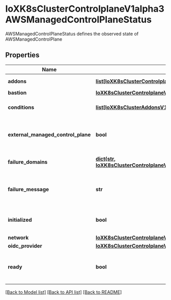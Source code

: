 # IoXK8sClusterControlplaneV1alpha3AWSManagedControlPlaneStatus

AWSManagedControlPlaneStatus defines the observed state of AWSManagedControlPlane
## Properties
Name | Type | Description | Notes
------------ | ------------- | ------------- | -------------
**addons** | [**list[IoXK8sClusterControlplaneV1alpha3AWSManagedControlPlaneStatusAddons]**](IoXK8sClusterControlplaneV1alpha3AWSManagedControlPlaneStatusAddons.md) | Addons holds the current status of the EKS addons | [optional] 
**bastion** | [**IoXK8sClusterControlplaneV1alpha3AWSManagedControlPlaneStatusBastion**](IoXK8sClusterControlplaneV1alpha3AWSManagedControlPlaneStatusBastion.md) |  | [optional] 
**conditions** | [**list[IoXK8sClusterAddonsV1alpha3ClusterResourceSetStatusConditions]**](IoXK8sClusterAddonsV1alpha3ClusterResourceSetStatusConditions.md) | Conditions specifies the cpnditions for the managed control plane | [optional] 
**external_managed_control_plane** | **bool** | ExternalManagedControlPlane indicates to cluster-api that the control plane is managed by an external service such as AKS, EKS, GKE, etc. | [optional] 
**failure_domains** | [**dict(str, IoXK8sClusterControlplaneV1alpha3AWSManagedControlPlaneStatusFailureDomains)**](IoXK8sClusterControlplaneV1alpha3AWSManagedControlPlaneStatusFailureDomains.md) | FailureDomains specifies a list fo available availability zones that can be used | [optional] 
**failure_message** | **str** | ErrorMessage indicates that there is a terminal problem reconciling the state, and will be set to a descriptive error message. | [optional] 
**initialized** | **bool** | Initialized denotes whether or not the control plane has the uploaded kubernetes config-map. | [optional] 
**network** | [**IoXK8sClusterControlplaneV1alpha3AWSManagedControlPlaneStatusNetwork**](IoXK8sClusterControlplaneV1alpha3AWSManagedControlPlaneStatusNetwork.md) |  | [optional] 
**oidc_provider** | [**IoXK8sClusterControlplaneV1alpha3AWSManagedControlPlaneStatusOidcProvider**](IoXK8sClusterControlplaneV1alpha3AWSManagedControlPlaneStatusOidcProvider.md) |  | [optional] 
**ready** | **bool** | Ready denotes that the AWSManagedControlPlane API Server is ready to receive requests and that the VPC infra is ready. | 

[[Back to Model list]](../README.md#documentation-for-models) [[Back to API list]](../README.md#documentation-for-api-endpoints) [[Back to README]](../README.md)


